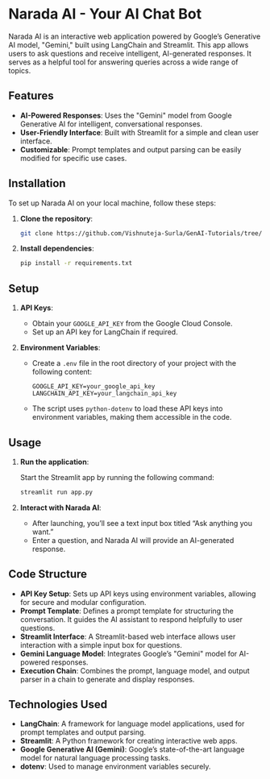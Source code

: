 # Narada AI - Your AI Chat Bot

Narada AI is an interactive web application powered by Google’s Generative AI model, "Gemini," built using LangChain and Streamlit. This app allows users to ask questions and receive intelligent, AI-generated responses. It serves as a helpful tool for answering queries across a wide range of topics.


## Features

- **AI-Powered Responses**: Uses the "Gemini" model from Google Generative AI for intelligent, conversational responses.
- **User-Friendly Interface**: Built with Streamlit for a simple and clean user interface.
- **Customizable**: Prompt templates and output parsing can be easily modified for specific use cases.

## Installation

To set up Narada AI on your local machine, follow these steps:

1. **Clone the repository**:

    ```bash
    git clone https://github.com/Vishnuteja-Surla/GenAI-Tutorials/tree/master/ChatBot
    ```

2. **Install dependencies**:


    ```bash
    pip install -r requirements.txt
    ```

## Setup

1. **API Keys**:

    - Obtain your `GOOGLE_API_KEY` from the Google Cloud Console.
    - Set up an API key for LangChain if required.

2. **Environment Variables**:

    - Create a `.env` file in the root directory of your project with the following content:

        ```.env
        GOOGLE_API_KEY=your_google_api_key
        LANGCHAIN_API_KEY=your_langchain_api_key
        ```

    - The script uses `python-dotenv` to load these API keys into environment variables, making them accessible in the code.

## Usage

1. **Run the application**:

    Start the Streamlit app by running the following command:

    ```bash
    streamlit run app.py
    ```

2. **Interact with Narada AI**:

    - After launching, you’ll see a text input box titled “Ask anything you want.”
    - Enter a question, and Narada AI will provide an AI-generated response.

## Code Structure

- **API Key Setup**: Sets up API keys using environment variables, allowing for secure and modular configuration.
- **Prompt Template**: Defines a prompt template for structuring the conversation. It guides the AI assistant to respond helpfully to user questions.
- **Streamlit Interface**: A Streamlit-based web interface allows user interaction with a simple input box for questions.
- **Gemini Language Model**: Integrates Google’s "Gemini" model for AI-powered responses.
- **Execution Chain**: Combines the prompt, language model, and output parser in a chain to generate and display responses.

## Technologies Used

- **LangChain**: A framework for language model applications, used for prompt templates and output parsing.
- **Streamlit**: A Python framework for creating interactive web apps.
- **Google Generative AI (Gemini)**: Google’s state-of-the-art language model for natural language processing tasks.
- **dotenv**: Used to manage environment variables securely.